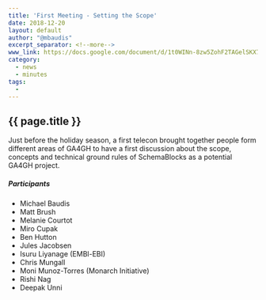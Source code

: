 ```yaml
---
title: 'First Meeting - Setting the Scope'
date: 2018-12-20
layout: default
author: "@mbaudis"
excerpt_separator: <!--more-->
www_link: https://docs.google.com/document/d/1t0WINn-8zw5ZohF2TAGelSKX7xSDR7nBl9iZWk44NWM/edit#heading=h.lurwgc2rlzlh
category:
  - news
  - minutes
tags:
  - 
---
```


## {{ page.title }}

Just before the holiday season, a first telecon brought together people form different areas of GA4GH to have a first discussion about the scope, concepts and technical ground rules of SchemaBlocks as a potential GA4GH project.

<!--more-->

##### Participants

* Michael Baudis
* Matt Brush
* Melanie Courtot
* Miro Cupak
* Ben Hutton
* Jules Jacobsen
* Isuru Liyanage (EMBl-EBI)
* Chris Mungall
* Moni Munoz-Torres (Monarch Initiative)
* Rishi Nag
* Deepak Unni
